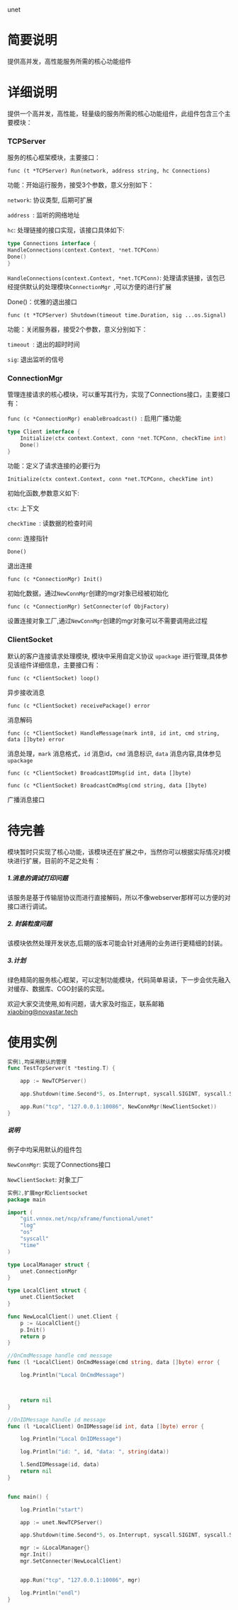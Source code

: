 unet
# 简要说明

提供高并发，高性能服务所需的核心功能组件

# 详细说明

提供一个高并发，高性能，轻量级的服务所需的核心功能组件，此组件包含三个主要模块：

### TCPServer

服务的核心框架模块，主要接口：

`func (t *TCPServer) Run(network, address string, hc Connections)`

功能：开始运行服务，接受3个参数，意义分别如下：

`network`: 协议类型, 后期可扩展

`address `: 监听的网络地址

`hc`: 处理链接的接口实现，该接口具体如下:

```go
type Connections interface {
HandleConnections(context.Context, *net.TCPConn)
Done()
}
```

`HandleConnections(context.Context, *net.TCPConn)`: 处理请求链接，该包已经提供默认的处理模块`ConnectionMgr `,可以方便的进行扩展

Done()：优雅的退出接口   



`func (t *TCPServer) Shutdown(timeout time.Duration, sig ...os.Signal) `

功能：关闭服务器，接受2个参数，意义分别如下：

`timeout `: 退出的超时时间

`sig`: 退出监听的信号

### ConnectionMgr

管理连接请求的核心模块，可以重写其行为，实现了Connections接口，主要接口有：

`func (c *ConnectionMgr) enableBroadcast() `:  启用广播功能

```go
type Client interface {
	Initialize(ctx context.Context, conn *net.TCPConn, checkTime int)
	Done()
}   
```

功能：定义了请求连接的必要行为

`Initialize(ctx context.Context, conn *net.TCPConn, checkTime int)` 

初始化函数,参数意义如下:

`ctx`: 上下文

`checkTime `: 读数据的检查时间

`conn`: 连接指针



`Done()`

退出连接



`func (c *ConnectionMgr) Init()`

初始化数据，通过`NewConnMgr`创建的mgr对象已经被初始化

`func (c *ConnectionMgr) SetConnecter(of ObjFactory)`

设置连接对象工厂,通过`NewConnMgr`创建的mgr对象可以不需要调用此过程

### ClientSocket 

默认的客户连接请求处理模块, 模块中采用自定义协议 `upackage` 进行管理,具体参见该组件详细信息，主要接口有：

`func (c *ClientSocket) loop()`

异步接收消息

`func (c *ClientSocket) receivePackage() error`

消息解码

`func (c *ClientSocket) HandleMessage(mark int8, id int, cmd string, data []byte) error`

消息处理，`mark` 消息格式，`id` 消息id，`cmd` 消息标识, `data` 消息内容,具体参见`upackage`

`func (c *ClientSocket) BroadcastIDMsg(id int, data []byte)`

`func (c *ClientSocket) BroadcastCmdMsg(cmd string, data []byte)`

广播消息接口



# 待完善

模块暂时只实现了核心功能，该模块还在扩展之中，当然你可以根据实际情况对模块进行扩展，目前的不足之处有：

##### 1.消息的调试打印问题

该服务是基于传输层协议而进行直接解码，所以不像webserver那样可以方便的对接口进行调试。

##### 2. 封装粒度问题

该模块依然处理开发状态,后期的版本可能会针对通用的业务进行更精细的封装。

##### 3.计划

绿色精简的服务核心框架，可以定制功能模块，代码简单易读，下一步会优先融入对缓存、数据库、CGO封装的实现。



欢迎大家交流使用,如有问题，请大家及时指正，联系邮箱 [xiaobing@novastar.tech](mailto:moubo@novastar.tech)


# 使用实例

```go
实例1,均采用默认的管理
func TestTcpServer(t *testing.T) {

	app := NewTCPServer()

	app.Shutdown(time.Second*5, os.Interrupt, syscall.SIGINT, syscall.SIGKILL, syscall.SIGTERM)

	app.Run("tcp", "127.0.0.1:10086", NewConnMgr(NewClientSocket))
}


```

##### 说明

例子中均采用默认的组件包

`NewConnMgr`: 实现了Connections接口

`NewClientSocket`: 对象工厂

```go
实例2,扩展mgr和clientsocket
package main

import (
	"git.vnnox.net/ncp/xframe/functional/unet"
	"log"
	"os"
	"syscall"
	"time"
)

type LocalManager struct {
	unet.ConnectionMgr
}

type LocalClient struct {
	unet.ClientSocket
}

func NewLocalClient() unet.Client {
	p := &LocalClient{}
	p.Init()
	return p
}

//OnCmdMessage handle cmd message
func (l *LocalClient) OnCmdMessage(cmd string, data []byte) error {

	log.Println("Local OnCmdMessage")



	return nil
}

//OnIDMessage handle id message
func (l *LocalClient) OnIDMessage(id int, data []byte) error {

	log.Println("Local OnIDMessage")

	log.Println("id: ", id, "data: ", string(data))

	l.SendIDMessage(id, data)
	return nil
}


func main() {

	log.Println("start")

	app := unet.NewTCPServer()

	app.Shutdown(time.Second*5, os.Interrupt, syscall.SIGINT, syscall.SIGKILL, syscall.SIGTERM)

	mgr := &LocalManager{}
	mgr.Init()
	mgr.SetConnecter(NewLocalClient)


	app.Run("tcp", "127.0.0.1:10086", mgr)

	log.Println("endl")
}
```

